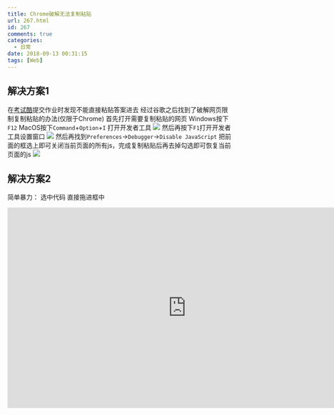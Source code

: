 ```yaml
---
title: Chrome破解无法复制粘贴
url: 267.html
id: 267
comments: true
categories:
  - 日常
date: 2018-09-13 00:31:15
tags: [Web]
---
```


解决方案1
-----

在[考试酷](https://www.examcoo.com/)提交作业时发现不能直接粘贴答案进去 经过谷歌之后找到了破解网页限制复制粘贴的办法(仅限于Chrome) 首先打开需要复制粘贴的网页 Windows按下`F12` MacOS按下`Command`+`Option`+`I` 打开开发者工具 
![](https://cloud.css0209.cn/2018/09/QQ20180913-003427.png) 
然后再按下`F1`打开开发者工具设置窗口 
![](https://cloud.css0209.cn/2018/09/QQ20180913-003635.png) 
然后再找到`Preferences`->`Debugger`->`Disable JavaScript` 把前面的框选上即可关闭当前页面的所有js，完成复制粘贴后再去掉勾选即可恢复当前页面的js ![](https://cloud.css0209.cn/2018/09/ceeb653ely1fneiepeibtj20fi0fimxw.jpg)

解决方案2
-----

简单暴力： 选中代码 直接拖进框中 
<a href="https://cloud.sacst.cn/others/kaoshiku.mp4" target="_blank">
<iframe 
    height=450 
    width=800 
    src="https://cloud.css0209.cn/2018/09/20180913_1032551.mp4" 
    frameborder=0 
    allowfullscreen>
</iframe>
</a>